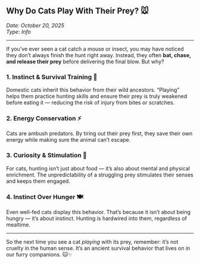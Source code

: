 ## Why Do Cats Play With Their Prey? 🐭

*Date: October 20, 2025*  
*Type: Info*

---

If you’ve ever seen a cat catch a mouse or insect, you may have noticed they don’t always finish the hunt right away. Instead, they often **bat, chase, and release their prey** before delivering the final blow. But why?  

### 1. Instinct & Survival Training 🧠  
Domestic cats inherit this behavior from their wild ancestors. “Playing” helps them practice hunting skills and ensure their prey is truly weakened before eating it — reducing the risk of injury from bites or scratches.  

### 2. Energy Conservation ⚡  
Cats are ambush predators. By tiring out their prey first, they save their own energy while making sure the animal can’t escape.  

### 3. Curiosity & Stimulation 👀  
For cats, hunting isn’t just about food — it’s also about mental and physical enrichment. The unpredictability of a struggling prey stimulates their senses and keeps them engaged.  

### 4. Instinct Over Hunger 🍽️  
Even well-fed cats display this behavior. That’s because it isn’t about being hungry — it’s about instinct. Hunting is hardwired into them, regardless of mealtime.  

---

So the next time you see a cat *playing* with its prey, remember: it’s not cruelty in the human sense. It’s an ancient survival behavior that lives on in our furry companions. 🐱✨
